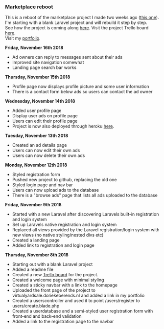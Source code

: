 <h3>Marketplace reboot</h3>
<p>This is a reboot of the marketplace project I made two weeks ago (<a href="https://github.com/dot319/Marketplace">this one</a>). I'm starting with a blank Laravel project and will rebuild it step by step.<br />
See how the project is coming along <a href="http://stark-beach-54911.herokuapp.com/">here</a>.
Visit the project Trello board <a href="https://trello.com/b/naFvOXNv/new-marketplace">here</a>.<br />
Visit my <a href="https://www.doriekeberends.nl">portfolio</a>.</p>

<b>Friday, November 16th 2018</b>
- Ad owners can reply to messages sent about their ads
- Improved site navigation somewhat
- Landing page search bar works

<b>Thursday, November 15th 2018</b>
- Profile page now displays profile picture and some user information
- There is a contact form below ads so users can contact the ad owner

<b>Wednesday, November 14th 2018</b>
- Added user profile page
- Display user ads on profile page
- Users can edit their profile page
- Project is now also deployed through heroku <a href="http://stark-beach-54911.herokuapp.com/">here</a>.

<b>Tuesday, November 13th 2018</b>
- Created an ad details page
- Users can now edit their own ads
- Users can now delete their own ads

<b>Monday, November 12th 2018</b>
- Styled registration form
- Pushed new project to github, replacing the old one
- Styled login page and nav bar
- Users can now upload ads to the database
- There is a "browse ads" page that lists all ads uploaded to the database

<b>Friday, November 9th 2018</b>
- Started with a new Laravel after discovering Laravels built-in registration and login system
- Set up Laravels native registration and login system
- Replaced all views provided by the Laravel registration/login system with new views (no native styling/nested divs etc)
- Created a landing page
- Added link to registration and login page

<b>Thursday, November 8th 2018</b>
- Starting out with a blank Laravel project
- Added a readme file
- Created a new <a href="https://trello.com/b/naFvOXNv/new-marketplace">Trello board</a> for the project.
- Created a welcome page with minimal styling
- Created a sticky navbar with a link to the homepage
- Uploaded the front page of the project to virtualyardsale.doriekeberends.nl and added a link in my portfolio
- Created a userscontroller and used it to point /users/register to users/create.blade.php 
- Created a userdatabase and a semi-styled user registration form with front-end and back-end validation 
- Added a link to the registration page to the navbar